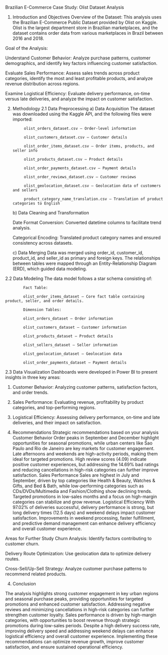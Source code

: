 Brazilian E-Commerce Case Study: Olist Dataset Analysis
1. Introduction and Objectives
Overview of the Dataset:
This analysis uses the Brazilian E-Commerce Public Dataset provided by Olist on Kaggle. Olist is the largest department store in Brazilian marketplaces, and the dataset contains order data from various marketplaces in Brazil between 2016 and 2018.

Goal of the Analysis:

Understand Customer Behavior: Analyze purchase patterns, customer demographics, and identify key factors influencing customer satisfaction.

Evaluate Sales Performance: Assess sales trends across product categories, identify the most and least profitable products, and analyze revenue distribution across regions.

Examine Logistical Efficiency: Evaluate delivery performance, on-time versus late deliveries, and analyze the impact on customer satisfaction.

2. Methodology
      2.1 Data Preprocessing
      a) Data Acquisition
                  The dataset was downloaded using the Kaggle API, and the following files were imported:
            
            olist_orders_dataset.csv – Order-level information
            
            olist_customers_dataset.csv – Customer details
            
            olist_order_items_dataset.csv – Order items, products, and seller info
            
            olist_products_dataset.csv – Product details
            
            olist_order_payments_dataset.csv – Payment details
            
            olist_order_reviews_dataset.csv – Customer reviews
            
            olist_geolocation_dataset.csv – Geolocation data of customers and sellers
            
            product_category_name_translation.csv – Translation of product categories to English

      b) Data Cleaning and Transformation
      
      Date Format Conversion: Converted datetime columns to facilitate trend analysis.
      
      Categorical Encoding: Translated product category names and ensured consistency across datasets.
      
      c) Data Merging
      Data was merged using order_id, customer_id, product_id, and seller_id as primary and foreign keys. The relationships between tables were mapped through an Entity-Relationship Diagram (ERD), which guided data modeling.

2.2 Data Modeling
The data model follows a star schema consisting of:
            
            Fact Table:
            
            olist_order_items_dataset – Core fact table containing product, seller, and order details.
            
            Dimension Tables:
            
            olist_orders_dataset – Order information
            
            olist_customers_dataset – Customer information
            
            olist_products_dataset – Product details
            
            olist_sellers_dataset – Seller information
            
            olist_geolocation_dataset – Geolocation data
            
            olist_order_payments_dataset – Payment details
2.3 Data Visualization
Dashboards were developed in Power BI to present insights in three key areas:
1. Customer Behavior: Analyzing customer patterns, satisfaction factors, and order trends.
2. Sales Performance: Evaluating revenue, profitability by product categories, and top-performing regions.
3. Logistical Efficiency: Assessing delivery performance, on-time and late deliveries, and their impact on satisfaction.

4. Recommendations
Strategic recommendations based on your analysis
Customer Behavior 
Order peaks in September and December highlight opportunities for seasonal promotions, while urban centers like Sao Paulo and Rio de Janeiro are key markets for customer engagement. Late afternoons and weekends are high-activity periods, making them ideal for targeted promotions. High review scores (4.09) indicate positive customer experiences, but addressing the 14.69% bad ratings and reducing cancellations in high-risk categories can further improve satisfaction.
Sales Performance 
Sales are highest in July and September, driven by top categories like Health & Beauty, Watches & Gifts, and Bed & Bath, while low-performing categories such as CDs/DVDs/Multimedia and Fashion/Clothing show declining trends. Targeted promotions in low-sales months and a focus on high-margin categories can stabilize and grow revenue.
Logistical Efficiency 
With 97.02% of deliveries successful, delivery performance is strong, but long delivery times (12.5 days) and weekend delays impact customer satisfaction. Improvements in weekend processing, faster fulfillment, and predictive demand management can enhance delivery efficiency and overall customer experience.

Areas for Further Study
Churn Analysis: Identify factors contributing to customer churn.


Delivery Route Optimization: Use geolocation data to optimize delivery routes.


Cross-Sell/Up-Sell Strategy: Analyze customer purchase patterns to recommend related products.

4. Conclusion

The analysis highlights strong customer engagement in key urban regions and seasonal purchase peaks, providing opportunities for targeted promotions and enhanced customer satisfaction. Addressing negative reviews and minimizing cancellations in high-risk categories can further strengthen customer loyalty. Sales performance is driven by high-margin categories, with opportunities to boost revenue through strategic promotions during low-sales periods. Despite a high delivery success rate, improving delivery speed and addressing weekend delays can enhance logistical efficiency and overall customer experience. Implementing these recommendations can optimize revenue growth, improve customer satisfaction, and ensure sustained operational efficiency.







